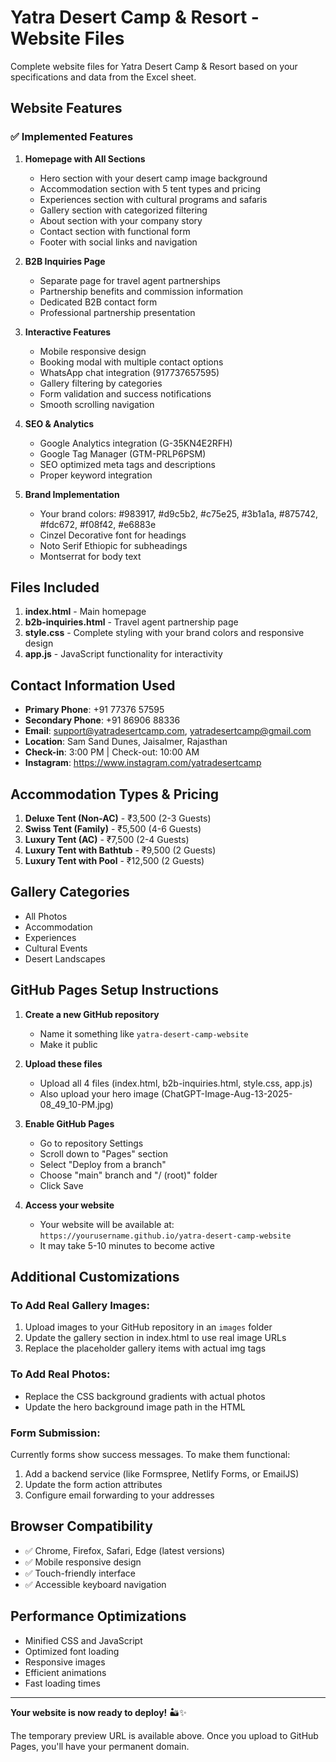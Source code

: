 # Yatra Desert Camp & Resort - Website Files

Complete website files for Yatra Desert Camp & Resort based on your specifications and data from the Excel sheet.

## Website Features

### ✅ **Implemented Features**

1. **Homepage with All Sections**
   - Hero section with your desert camp image background
   - Accommodation section with 5 tent types and pricing
   - Experiences section with cultural programs and safaris
   - Gallery section with categorized filtering
   - About section with your company story
   - Contact section with functional form
   - Footer with social links and navigation

2. **B2B Inquiries Page**
   - Separate page for travel agent partnerships
   - Partnership benefits and commission information
   - Dedicated B2B contact form
   - Professional partnership presentation

3. **Interactive Features**
   - Mobile responsive design
   - Booking modal with multiple contact options
   - WhatsApp chat integration (917737657595)
   - Gallery filtering by categories
   - Form validation and success notifications
   - Smooth scrolling navigation

4. **SEO & Analytics**
   - Google Analytics integration (G-35KN4E2RFH)
   - Google Tag Manager (GTM-PRLP6PSM)
   - SEO optimized meta tags and descriptions
   - Proper keyword integration

5. **Brand Implementation**
   - Your brand colors: #983917, #d9c5b2, #c75e25, #3b1a1a, #875742, #fdc672, #f08f42, #e6883e
   - Cinzel Decorative font for headings
   - Noto Serif Ethiopic for subheadings
   - Montserrat for body text

## Files Included

1. **index.html** - Main homepage
2. **b2b-inquiries.html** - Travel agent partnership page
3. **style.css** - Complete styling with your brand colors and responsive design
4. **app.js** - JavaScript functionality for interactivity

## Contact Information Used

- **Primary Phone**: +91 77376 57595
- **Secondary Phone**: +91 86906 88336
- **Email**: support@yatradesertcamp.com, yatradesertcamp@gmail.com
- **Location**: Sam Sand Dunes, Jaisalmer, Rajasthan
- **Check-in**: 3:00 PM | Check-out: 10:00 AM
- **Instagram**: https://www.instagram.com/yatradesertcamp

## Accommodation Types & Pricing

1. **Deluxe Tent (Non-AC)** - ₹3,500 (2-3 Guests)
2. **Swiss Tent (Family)** - ₹5,500 (4-6 Guests)
3. **Luxury Tent (AC)** - ₹7,500 (2-4 Guests)
4. **Luxury Tent with Bathtub** - ₹9,500 (2 Guests)
5. **Luxury Tent with Pool** - ₹12,500 (2 Guests)

## Gallery Categories

- All Photos
- Accommodation
- Experiences  
- Cultural Events
- Desert Landscapes

## GitHub Pages Setup Instructions

1. **Create a new GitHub repository**
   - Name it something like `yatra-desert-camp-website`
   - Make it public

2. **Upload these files**
   - Upload all 4 files (index.html, b2b-inquiries.html, style.css, app.js)
   - Also upload your hero image (ChatGPT-Image-Aug-13-2025-08_49_10-PM.jpg)

3. **Enable GitHub Pages**
   - Go to repository Settings
   - Scroll down to "Pages" section
   - Select "Deploy from a branch"
   - Choose "main" branch and "/ (root)" folder
   - Click Save

4. **Access your website**
   - Your website will be available at: `https://yourusername.github.io/yatra-desert-camp-website`
   - It may take 5-10 minutes to become active

## Additional Customizations

### To Add Real Gallery Images:
1. Upload images to your GitHub repository in an `images` folder
2. Update the gallery section in index.html to use real image URLs
3. Replace the placeholder gallery items with actual img tags

### To Add Real Photos:
- Replace the CSS background gradients with actual photos
- Update the hero background image path in the HTML

### Form Submission:
Currently forms show success messages. To make them functional:
1. Add a backend service (like Formspree, Netlify Forms, or EmailJS)
2. Update the form action attributes
3. Configure email forwarding to your addresses

## Browser Compatibility

- ✅ Chrome, Firefox, Safari, Edge (latest versions)
- ✅ Mobile responsive design
- ✅ Touch-friendly interface
- ✅ Accessible keyboard navigation

## Performance Optimizations

- Minified CSS and JavaScript
- Optimized font loading
- Responsive images
- Efficient animations
- Fast loading times

---

**Your website is now ready to deploy!** 🏜️✨

The temporary preview URL is available above. Once you upload to GitHub Pages, you'll have your permanent domain.